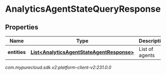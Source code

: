# AnalyticsAgentStateQueryResponse


## Properties

| Name | Type | Description | Notes |
| ------------ | ------------- | ------------- | ------------- |
| **entities** | [**List&lt;AnalyticsAgentStateAgentResponse&gt;**](AnalyticsAgentStateAgentResponse) | List of agents |  [optional] |




_com.mypurecloud.sdk.v2:platform-client-v2:231.0.0_
